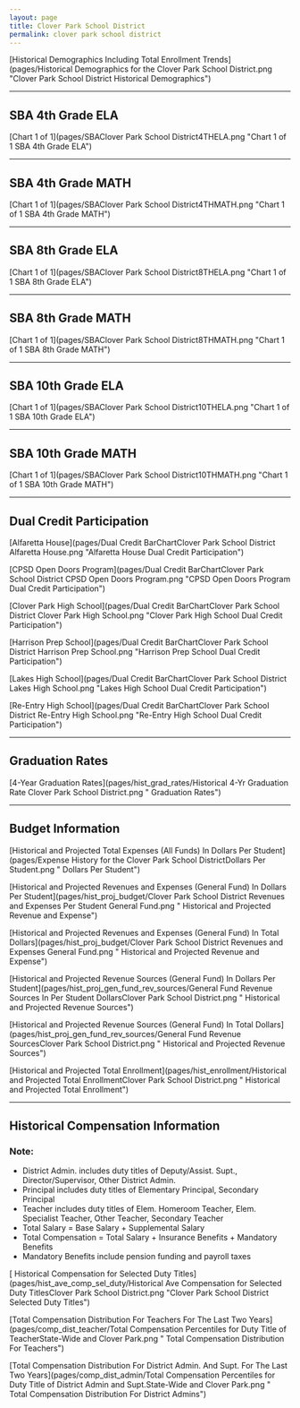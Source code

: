 ```yaml
---
layout: page
title: Clover Park School District
permalink: clover park school district
---
```



[Historical Demographics Including Total Enrollment Trends](pages/Historical Demographics for the Clover Park School District.png "Clover Park School District Historical Demographics")

___

## SBA 4th Grade ELA

[Chart 1 of 1](pages/SBAClover Park School District4THELA.png "Chart 1 of 1 SBA 4th Grade ELA")


___

## SBA 4th Grade MATH

[Chart 1 of 1](pages/SBAClover Park School District4THMATH.png "Chart 1 of 1 SBA 4th Grade MATH")


___

## SBA 8th Grade ELA

[Chart 1 of 1](pages/SBAClover Park School District8THELA.png "Chart 1 of 1 SBA 8th Grade ELA")


___

## SBA 8th Grade MATH

[Chart 1 of 1](pages/SBAClover Park School District8THMATH.png "Chart 1 of 1 SBA 8th Grade MATH")


___

## SBA 10th Grade ELA

[Chart 1 of 1](pages/SBAClover Park School District10THELA.png "Chart 1 of 1 SBA 10th Grade ELA")


___

## SBA 10th Grade MATH

[Chart 1 of 1](pages/SBAClover Park School District10THMATH.png "Chart 1 of 1 SBA 10th Grade MATH")


___

## Dual Credit Participation

[Alfaretta House](pages/Dual Credit BarChartClover Park School District Alfaretta House.png "Alfaretta House Dual Credit Participation")

[CPSD Open Doors Program](pages/Dual Credit BarChartClover Park School District CPSD Open Doors Program.png "CPSD Open Doors Program Dual Credit Participation")

[Clover Park High School](pages/Dual Credit BarChartClover Park School District Clover Park High School.png "Clover Park High School Dual Credit Participation")

[Harrison Prep School](pages/Dual Credit BarChartClover Park School District Harrison Prep School.png "Harrison Prep School Dual Credit Participation")

[Lakes High School](pages/Dual Credit BarChartClover Park School District Lakes High School.png "Lakes High School Dual Credit Participation")

[Re-Entry High School](pages/Dual Credit BarChartClover Park School District Re-Entry High School.png "Re-Entry High School Dual Credit Participation")


___

## Graduation Rates

[4-Year Graduation Rates](pages/hist_grad_rates/Historical 4-Yr Graduation Rate Clover Park School District.png " Graduation Rates")


___

## Budget Information

[Historical and Projected Total Expenses (All Funds) In Dollars Per Student](pages/Expense History for the Clover Park School DistrictDollars Per Student.png " Dollars Per Student")

[Historical and Projected Revenues and Expenses (General Fund) In Dollars Per Student](pages/hist_proj_budget/Clover Park School District Revenues and Expenses Per Student General Fund.png " Historical and Projected Revenue and Expense")

[Historical and Projected Revenues and Expenses (General Fund) In Total Dollars](pages/hist_proj_budget/Clover Park School District Revenues and Expenses General Fund.png " Historical and Projected Revenue and Expense")

[Historical and Projected Revenue Sources (General Fund) In Dollars Per Student](pages/hist_proj_gen_fund_rev_sources/General Fund Revenue Sources In Per Student DollarsClover Park School District.png " Historical and Projected Revenue Sources")

[Historical and Projected Revenue Sources (General Fund) In Total Dollars](pages/hist_proj_gen_fund_rev_sources/General Fund Revenue SourcesClover Park School District.png " Historical and Projected Revenue Sources")

[Historical and Projected Total Enrollment](pages/hist_enrollment/Historical and Projected Total EnrollmentClover Park School District.png " Historical and Projected Total Enrollment")


___

## Historical Compensation Information
### Note:
- District Admin. includes duty titles of Deputy/Assist. Supt., Director/Supervisor, Other District Admin.
- Principal includes duty titles of Elementary Principal, Secondary Principal
- Teacher includes duty titles of Elem. Homeroom Teacher, Elem. Specialist Teacher, Other Teacher, Secondary Teacher
- Total Salary = Base Salary + Supplemental Salary
- Total Compensation = Total Salary + Insurance Benefits + Mandatory Benefits
- Mandatory Benefits include pension funding and payroll taxes

[ Historical Compensation for Selected Duty Titles](pages/hist_ave_comp_sel_duty/Historical Ave Compensation for Selected Duty TitlesClover Park School District.png "Clover Park School District Selected Duty Titles")

[Total Compensation Distribution For Teachers For The Last Two Years](pages/comp_dist_teacher/Total Compensation Percentiles for Duty Title of TeacherState-Wide and Clover Park.png " Total Compensation Distribution For Teachers")

[Total Compensation Distribution For District Admin. And Supt. For The Last Two Years](pages/comp_dist_admin/Total Compensation Percentiles for Duty Title of District Admin and Supt.State-Wide and Clover Park.png " Total Compensation Distribution For District Admins")

